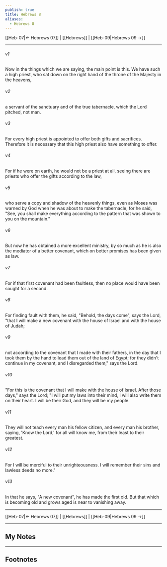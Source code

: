 ```yaml
---
publish: true
title: Hebrews 8
aliases:
  - Hebrews 8
---
```


[[Heb-07|← Hebrews 07]] | [[Hebrews]] | [[Heb-09|Hebrews 09 →]]
***



###### v1 
Now in the things which we are saying, the main point is this. We have such a high priest, who sat down on the right hand of the throne of the Majesty in the heavens, 

###### v2 
a servant of the sanctuary and of the true tabernacle, which the Lord pitched, not man. 

###### v3 
For every high priest is appointed to offer both gifts and sacrifices. Therefore it is necessary that this high priest also have something to offer. 

###### v4 
For if he were on earth, he would not be a priest at all, seeing there are priests who offer the gifts according to the law, 

###### v5 
who serve a copy and shadow of the heavenly things, even as Moses was warned by God when he was about to make the tabernacle, for he said, "See, you shall make everything according to the pattern that was shown to you on the mountain." 

###### v6 
But now he has obtained a more excellent ministry, by so much as he is also the mediator of a better covenant, which on better promises has been given as law. 

###### v7 
For if that first covenant had been faultless, then no place would have been sought for a second. 

###### v8 
For finding fault with them, he said, "Behold, the days come", says the Lord, "that I will make a new covenant with the house of Israel and with the house of Judah; 

###### v9 
not according to the covenant that I made with their fathers, in the day that I took them by the hand to lead them out of the land of Egypt; for they didn't continue in my covenant, and I disregarded them," says the Lord. 

###### v10 
"For this is the covenant that I will make with the house of Israel. After those days," says the Lord; "I will put my laws into their mind, I will also write them on their heart. I will be their God, and they will be my people. 

###### v11 
They will not teach every man his fellow citizen, and every man his brother, saying, 'Know the Lord,' for all will know me, from their least to their greatest. 

###### v12 
For I will be merciful to their unrighteousness. I will remember their sins and lawless deeds no more." 

###### v13 
In that he says, "A new covenant", he has made the first old. But that which is becoming old and grows aged is near to vanishing away.

***
[[Heb-07|← Hebrews 07]] | [[Hebrews]] | [[Heb-09|Hebrews 09 →]]

---
## My Notes

---
## Footnotes
